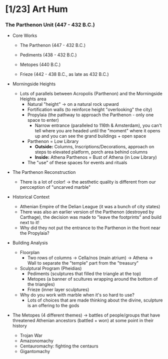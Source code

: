 # [1/23] Art Hum

### The Parthenon Unit (447 - 432 B.C.)

- Core Works

  - The Parthenon (447 - 432 B.C.)

  - Pediments (438 - 432 B.C.)

  - Metopes (440 B.C.)

  - Frieze (442 - 438 B.C., as late as 432 B.C.)

- Morningside Heights
  - Lots of parallels between Acropolis (Parthenon) and the Morningside Heights area
    - Natural "height" $\rightarrow$ on a natural rock upward
    - Fortification walls (to reinforce height "overlooking" the city)
    - Propylaia (the pathway to approach the Parthenon - only one space to enter)
      - Narrow entrance (paralleled to 116th & Amsterdam), you can't tell where you are headed until the "moment" where it opens up and you can see the grand buildings + open space
    - Parthenon = Low Library
      - **Outside:** Columns, Inscriptions/Decorations, approach on steps to elevated platform, porch area behind columns
      -  **Inside:** Athena Parthenos = Bust of Athena (in Low Library)
    - The "use" of these spaces for events and rituals

- The Parthenon Reconstruction
  - There is a lot of color! $\rightarrow$ the aesthetic quality is different from our percception of "uncarved marble"
- Historical Context
  - Athenian Empire of the Delian League (it was a bunch of city states)
  - There was also an earlier version of the Parthenon (destroyed by Carthage), the decision was made to "leave the footprints" and build next to it!
  - Why did they not put the entrance to the Parthenon in the front near the Propylaia?
- Building Analysis
  - Floorplan 
    - Two rows of columns $\rightarrow$ Cella/nos (main atrium) $\rightarrow$ Athena $\rightarrow$ Wall to separate the "temple" part from the "treasury"
  - Sculptural Program (Pheidias)
    - Pediments (sculptures that filled the triangle at the top)
    - Metopes (a banner of scultures wrapping around the bottom of the triangles)
    - Frieze (inner layer sculptures)
  - Why do you work with marble when it's so hard to use? 
    - Lots of choices that are made thinking about the divine, sculpture is an offering to the gods
- The Metopes (4 different themes) $\rightarrow$ battles of people/groups that have threatened Athenian ancestors (battled + won) at some point in their history
  - Trojan War
  - Amazonomachy
  - Centauromachy: fighting the centaurs 
  - Gigantomachy


